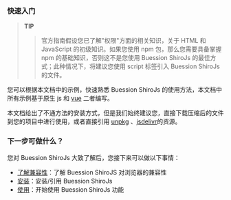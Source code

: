 ### 快速入门
> **TIP**
>> 官方指南假设您已了解"权限"方面的相关知识，关于 HTML 和 JavaScript 的初级知识。如果您使用 npm 包，那么您需要具备掌握 npm 的基础知识，否则这不是您使用 Buession ShiroJs 的最佳方式；此种情况下，将建议您使用 script 标签引入 Buession ShiroJs 的文件。

您可以根据本文档中的示例，快速熟悉 Buession ShiroJs 的使用方法，本文档中所有示例基于原生 js 和 [vue](https://v3.cn.vuejs.org/) 二者编写。

本文档给出了不通方法的安装方式，但是我们始终建议您，直接下载压缩后的文件到您的项目中进行使用，或者直接引用 [unpkg](https://unpkg.com/@buession/shiro/) 、[jsdelivr](https://www.jsdelivr.com/package/npm/@buession/shiro)的资源。


### 下一步可做什么？
您对 Buession ShiroJs 大致了解后，您接下来可以做以下事情：
* [了解兼容性](/docs/requirement.html#支持环境)：了解 Buession ShiroJS 对浏览器的兼容性
* [安装](/docs/installation.html)：安装/引用 Buession ShiroJs
* [使用](/manual/)：开始使用 Buession ShiroJs 功能